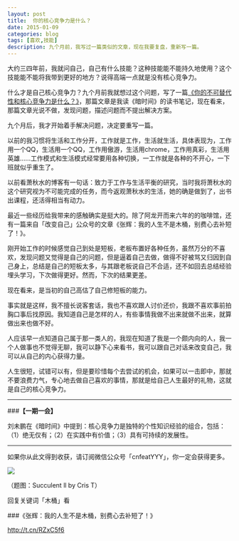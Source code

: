 ```yaml
---
layout: post
title:  你的核心竞争力是什么？
date: 2015-01-09
categories: blog
tags: [喜欢,技能]
description: 九个月前，我写过一篇类似的文章，现在我要复盘，重新写一篇。
---
```


大约三四年前，我就问自己，自己有什么技能？这种技能能不能持久地使用？这个技能能不能将我带到更好的地方？说得高端一点就是没有核心竞争力。

什么才是自己核心竞争力？九个月前我就想过这个问题，写了一篇[《你的不可替代性和核心竞争力是什么？》](http://xiaoyan.work/2014/03/25/2014-03-25-key-compititiveness/)，那篇文章是我读《暗时间》的读书笔记，现在看来，那篇文章光说不做，发现问题，描述问题而不提出解决方案。

九个月后，我才开始着手解决问题，决定要重写一篇。 

以前的我习惯将生活和工作分开，工作就是工作，生活就生活，具体表现为，工作用一个QQ，生活用一个QQ，工作用傲游，生活用chrome，工作用真彩，生活用英雄……工作模式和生活模式经常要用各种切换，一工作就是各种的不开心，一下班就似乎重生了。

以前看萧秋水的博客有一句话：致力于工作与生活平衡的研究，当时我将萧秋水的这个研究视为不可能完成的任务，而今返观萧秋水的生活，她的确是做到了，出书出课程，还活得相当有动力。

最近一些经历给我带来的感触确实是挺大的。除了阿龙开而来六年的的咖啡馆，还有一篇来自「改变自己」公众号的文章《张辉：我的人生不是木桶，别费心去补短了！》。

刚开始工作的时候感觉自己到处是短板，老板布置好各种任务，虽然万分的不喜欢，发现问题又觉得是自己的问题，但是逼着自己去做，做得不好被骂又归因到自己身上，总结是自己的短板太多，与其跟老板说自己不合适，还不如回去总结经验埋头学习，下次做得更好。然而，下次的结果更差。

现在看来，是当初的自己高估了自己修短板的能力。

事实就是这样，我不擅长说客套话，我也不喜欢跟人讨价还价，我跟不喜欢事前拍胸口事后找原因。我知道自己是怎样的人，有些事情我做不出来就做不出来，就算做出来也做不好。

人应该早一点知道自己属于那一类人的，我现在知道了我是一个颇内向的人，我一个人做事也不觉得无聊，我可以静下心来看书，我可以跟自己对话来改变自己，我可以从自己的内心获得力量。

人生很短，试错可以有，但是要珍惜每个去尝试的机会，如果可以一击即中，那就不要浪费力气，专心地去做自己喜欢的事情，那就是给自己人生最好的礼物，这就是自己的核心竞争力。

---

###**【一期一会】**

刘未鹏在《暗时间》中提到：核心竞争力是独特的个性知识经验的组合，包括：（1）绝无仅有；（2）在实践中有价值；（3）具有可持续的发展性。

----

如果你从此文得到收获，请订阅微信公众号「cnfeatYYY」，你一定会获得更多。

![](http://7d9mjz.com1.z0.glb.clouddn.com/2014-12-15.jpg)

（题图：Succulent ll by Cris T）

回复关键词「木桶」看

###《张辉：我的人生不是木桶，别费心去补短了！》

http://t.cn/RZxC5f6







